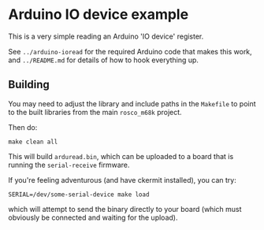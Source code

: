 # Arduino IO device example

This is a very simple reading an Arduino 'IO device' register. 

See `../arduino-ioread` for the required Arduino code that makes
this work, and `../README.md` for details of how to hook everything
up.

## Building

You may need to adjust the library and include paths in the `Makefile`
to point to the built libraries from the main `rosco_m68k` project.

Then do:

```
make clean all
```

This will build `arduread.bin`, which can be uploaded to a board that
is running the `serial-receive` firmware.

If you're feeling adventurous (and have ckermit installed), you
can try:

```
SERIAL=/dev/some-serial-device make load
```

which will attempt to send the binary directly to your board (which
must obviously be connected and waiting for the upload).

